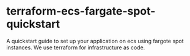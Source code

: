# terraform-ecs-fargate-spot-quickstart
A quickstart guide to set up your application on ecs using fargote spot instances. We use terraform for infrastructure as code.
